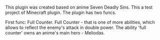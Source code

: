 This plugin was created based on anime Seven Deadly Sins.
This a test project of Minecraft plugin.
The plugin has two funcs. 

First func: Full Counter.
  Full Counter - that is one of more abilities, which allows to reflect the enemy's attack in double power.
  The ability 'full counter' owns an anime's main hero - Meliodas.

